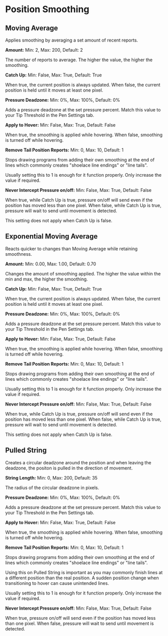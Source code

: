 # Position Smoothing

## Moving Average

Applies smoothing by averaging a set amount of recent reports.

**Amount:** Min: 2, Max: 200, Default: 2

The number of reports to average. The higher the value, the higher the smoothing.

**Catch Up:** Min: False, Max: True, Default: True

When true, the current position is always updated. When false, the current position is held until it moves at least one pixel.

**Pressure Deadzone:** Min: 0%, Max: 100%, Default: 0%

Adds a pressure deadzone at the set pressure percent. Match this value to your Tip Threshold in the Pen Settings tab.

**Apply to Hover:** Min: False, Max: True, Default: False

When true, the smoothing is applied while hovering. When false, smoothing is turned off while hovering.

**Remove Tail Position Reports:** Min: 0, Max: 10, Default: 1

Stops drawing programs from adding their own smoothing at the end of lines which commonly creates "shoelace line endings" or "line tails". 

Usually setting this to 1 is enough for it function properly. Only increase the value if required.

**Never Intercept Pressure on/off:** Min: False, Max: True, Default: False

When true, while Catch Up is true, pressure on/off will send even if the position has moved less than one pixel. When false, while Catch Up is true, pressure will wait to send until movement is detected. 

This setting does not apply when Catch Up is false.

## Exponential Moving Average

Reacts quicker to changes than Moving Average while retaining smoothness.

**Amount:** Min: 0.00, Max: 1.00, Default: 0.70

Changes the amount of smoothing applied. The higher the value within the min and max, the higher the smoothing.

**Catch Up:** Min: False, Max: True, Default: True

When true, the current position is always updated. When false, the current position is held until it moves at least one pixel.

**Pressure Deadzone:** Min: 0%, Max: 100%, Default: 0%

Adds a pressure deadzone at the set pressure percent. Match this value to your Tip Threshold in the Pen Settings tab.

**Apply to Hover:** Min: False, Max: True, Default: False

When true, the smoothing is applied while hovering. When false, smoothing is turned off while hovering.

**Remove Tail Position Reports:** Min: 0, Max: 10, Default: 1

Stops drawing programs from adding their own smoothing at the end of lines which commonly creates "shoelace line endings" or "line tails". 

Usually setting this to 1 is enough for it function properly. Only increase the value if required.

**Never Intercept Pressure on/off:** Min: False, Max: True, Default: False

When true, while Catch Up is true, pressure on/off will send even if the position has moved less than one pixel. When false, while Catch Up is true, pressure will wait to send until movement is detected.

This setting does not apply when Catch Up is false.

## Pulled String

Creates a circular deadzone around the position and when leaving the deadzone, the positon is pulled in the direction of movement.

**String Length:** Min: 0, Max: 200, Default: 35

The radius of the circular deadzone in pixels.

**Pressure Deadzone:** Min: 0%, Max: 100%, Default: 0%

Adds a pressure deadzone at the set pressure percent. Match this value to your Tip Threshold in the Pen Settings tab.

**Apply to Hover:** Min: False, Max: True, Default: False

When true, the smoothing is applied while hovering. When false, smoothing is turned off while hovering.

**Remove Tail Position Reports:** Min: 0, Max: 10, Default: 1

Stops drawing programs from adding their own smoothing at the end of lines which commonly creates "shoelace line endings" or "line tails". 

Using this on Pulled String is important as you may commonly finish lines at a different position than the real position. A sudden position change when transitioning to hover can cause unintended lines.

Usually setting this to 1 is enough for it function properly. Only increase the value if required.

**Never Intercept Pressure on/off:** Min: False, Max: True, Default: False

When true, pressure on/off will send even if the position has moved less than one pixel. When false, pressure will wait to send until movement is detected.